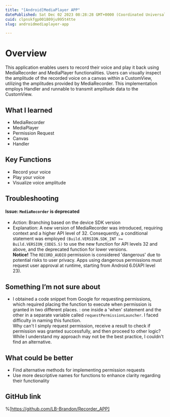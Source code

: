 ```yaml
---
title: "[Android]MediaPlayer APP"
datePublished: Sat Dec 02 2023 08:28:28 GMT+0000 (Coordinated Universal Time)
cuid: clpnskfgp001809ju995t4tte
slug: androidmediaplayer-app

---
```


# Overview
This application enables users to record their voice and play it back using MediaRecorder and MediaPlayer functionalities. Users can visually inspect the amplitude of the recorded voice on a canvas within a CustomView, utilizing the amplitudes provided by MediaRecorder. This implementation employs Handler and runnable to transmit amplitude data to the CustomView.

## What I learned
- MediaRecorder
- MediaPlayer
- Permission Request
- Canvas
- Handler

## Key Functions
- Record your voice
- Play your voice
- Visualize voice amplitude

## Troubleshooting
#### Issue: `MediaRecorder` is deprecated
- Action: Branching based on the device SDK version
- Explanation: A new version of MediaRecorder was introduced, requiring context and a higher API level of 32. Consequently, a conditional statement was employed `(Build.VERSION.SDK_INT >= Build.VERSION_CODES.S)` to use the new function for API levels 32 and above, and the deprecated function for lower versions.  
**Notice!** The `RECORD_AUDIO` permission is considered 'dangerous' due to potential risks to user privacy. Apps using dangerous permissions must request user approval at runtime, starting from Android 6.0(API level 23).  

## Something I’m not sure about
- I obtained a code snippet from Google for requesting permissions, which required placing the function to execute when permission is granted in two different places. : one inside a 'when' statement and the other in a separate variable called `requestPermissionLauncher`. I faced difficulty in naming this function.  
Why can't I simply request permission, receive a result to check if permission was granted successfully, and then proceed to other logic? While I understand my approach may not be the best practice, I couldn't find an alternative.

## What could be better
- Find alternative methods for implementing permission requests
- Use more descriptive names for functions to enhance clarity regarding their functionality

##  GitHub link
%[https://github.com/LB-Brandon/Recorder_APP]
